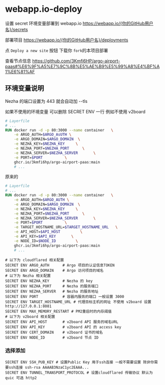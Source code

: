 # webapp.io-deploy

设置 secret 环境变量部署到 webapp.io
<https://webapp.io/{你的GitHub用户名}/secrets>

部署项目
<https://webapp.io/{你的GitHub用户名}/deployments>

点 `Deploy a new site` 按钮 下载你 `fork`的本项目部署

查看节点信息
<https://github.com/3Kmfi6HP/argo-airport-paas#%E6%9F%A5%E7%9C%8B%E5%AE%B9%E5%99%A8%E4%BF%A1%E6%81%AF>

## 环境变量说明

Nezha 的端口设置为 443 就会自动加 --tls

如果不使用的环境变量 可以删除 SECRET ENV 一行
例如不使用 v2board

```dockerfile
# Layerfile
# ...
RUN docker run -d -p 80:3000 --name container   \
    -e ARGO_AUTH=$ARGO_AsUTH \
    -e ARGO_DOMAIN=$ARGO_DOMAIN  \
    -e NEZHA_KEY=$NEZHA_KEY     \
    -e NEZHA_PORT=$NEZHA_PORT      \
    -e NEZHA_SERVER=$NEZHA_SERVER       \
    -e PORT=$PORT          \
    ghcr.io/3kmfi6hp/argo-airport-paas:main
    # ...
```

原来的

```dockerfile
# Layerfile
# ...
RUN docker run -d -p 80:3000 --name container   \
    -e ARGO_AUTH=$ARGO_AUTH \
    -e ARGO_DOMAIN=$ARGO_DOMAIN  \
    -e NEZHA_KEY=$NEZHA_KEY     \
    -e NEZHA_PORT=$NEZHA_PORT      \
    -e NEZHA_SERVER=$NEZHA_SERVER       \
    -e PORT=$PORT          \
    -e TARGET_HOSTNAME_URL=$TARGET_HOSTNAME_URL   \
    -e API_HOST=$API_HOST         \
    -e API_KEY=$API_KEY       \
    -e NODE_ID=$NODE_ID         \
    ghcr.io/3kmfi6hp/argo-airport-paas:main
    # ...
```

```env
# 以下为 cloudflared 相关配置
SECRET ENV ARGO_AUTH      # Argo 项目的认证信息TOKEN
SECRET ENV ARGO_DOMAIN    # Argo 访问项目的域名
# 以下为 Nezha 相关配置
SECRET ENV NEZHA_KEY      # Nezha 的 key
SECRET ENV NEZHA_PORT     # Nezha 的服务端口
SECRET ENV NEZHA_SERVER   # Nezha 的服务地址
SECRET ENV PORT           # 容器内服务的端口 一般设置 3000
SECRET ENV TARGET_HOSTNAME_URL # 代理目标主机的网址 不使用 v2board 设置 http://127.0.0.1:8081
SECRET ENV MAX_MEMORY_RESTART # PM2重启时的内存阈值
# 以下为 v2board 相关配置
SECRET ENV API_HOST       # v2board API 服务的域名URL
SECRET ENV API_KEY        # v2board API 的 access key
SECRET ENV CERT_DOMAIN    # v2board 证书的域名
SECRET ENV NODE_ID        # v2board 节点 ID
```

### 选择添加

```env
SECRET ENV SSH_PUB_KEY # 设置Public Key 用于ssh连接 一般不需要设置 除非你需要ssh连接 ssh-rsa AAAAB3NzaC1yc2EAAA...
SECRET ENV TUNNEL_TRANSPORT_PROTOCOL # 设置cloudflared 传输协议 默认为 quic 可选 http2
```
